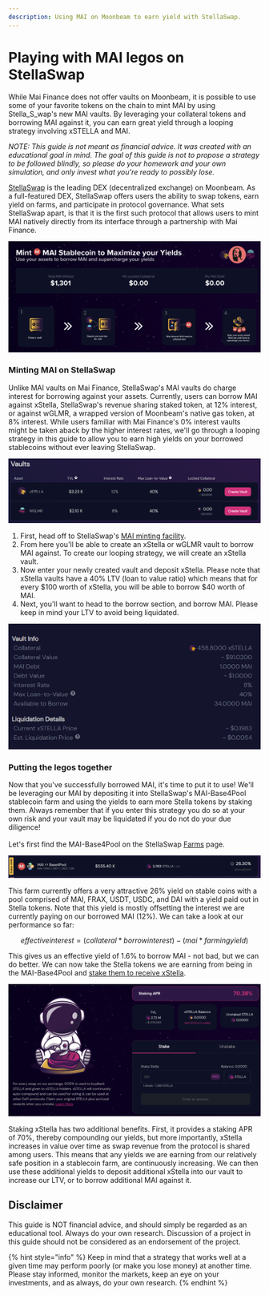 ```yaml
---
description: Using MAI on Moonbeam to earn yield with StellaSwap.
---
```


# Playing with MAI legos on StellaSwap

While Mai Finance does not offer vaults on Moonbeam, it is possible to use some of your favorite tokens on the chain to mint MAI by using Stella_S_wap's new MAI vaults. By leveraging your collateral tokens and borrowing MAI against it, you can earn great yield through a looping strategy involving xSTELLA and MAI.

_NOTE: This guide is not meant as financial advice. It was created with an educational goal in mind. The goal of this guide is not to propose a strategy to be followed blindly, so please do your homework and your own simulation, and only invest what you're ready to possibly lose._

[StellaSwap](https://stellaswap.com/) is the leading DEX (decentralized exchange) on Moonbeam. As a full-featured DEX, StellaSwap offers users the ability to swap tokens, earn yield on farms, and participate in protocol governance. What sets StellaSwap apart, is that it is the first such protocol that allows users to mint MAI natively directly from its interface through a partnership with Mai Finance.

![Mint MAI directly from StellaSwap](<../../.gitbook/assets/Screen Shot 2022-06-24 at 4.41.56 PM.png>)

### Minting MAI on StellaSwap

Unlike MAI vaults on Mai Finance, StellaSwap's MAI vaults do charge interest for borrowing against your assets. Currently, users can borrow MAI against xStella, StellaSwap's revenue sharing staked token, at 12% interest, or against wGLMR, a wrapped version of Moonbeam's native gas token, at 8% interest. While users familiar with Mai Finance's 0% interest vaults might be taken aback by the higher interest rates, we'll go through a looping strategy in this guide to allow you to earn high yields on your borrowed stablecoins without ever leaving StellaSwap.

![Vaults on StellSwap](<../../.gitbook/assets/Screen Shot 2022-06-24 at 5.01.01 PM.png>)

1. First, head off to StellaSwap's [MAI minting facility](https://app.stellaswap.com/mai).
2. From here you'll be able to create an xStella or wGLMR vault to borrow MAI against. To create our looping strategy, we will create an xStella vault.
3. Now enter your newly created vault and deposit xStella. Please note that xStella vaults have a  40% LTV (loan to value ratio) which means that for every $100 worth of xStella, you will be able to borrow $40 worth of MAI.&#x20;
4. Next, you'll want to head to the borrow section, and borrow MAI. Please keep in mind your LTV to avoid being liquidated.

![xStella vault](<../../.gitbook/assets/Screen Shot 2022-06-24 at 5.05.01 PM.png>)

### Putting the legos together

Now that you've successfully borrowed MAI, it's time to put it to use! We'll be leveraging our MAI by depositing it into StellaSwap's MAI-Base4Pool stablecoin farm and using the yields to earn more Stella tokens by staking them. Always remember that if you enter this strategy you do so at your own risk and your vault may be liquidated if you do not do your due diligence! \
\
Let's first find the MAI-Base4Pool on the StellaSwap [Farms](https://app.stellaswap.com/farm) page.

![MAI-Base4Pool](<../../.gitbook/assets/Screen Shot 2022-06-24 at 5.22.32 PM.png>)

This farm currently offers a very attractive 26% yield on stable coins with a pool comprised of MAI, FRAX, USDT, USDC, and DAI with a yield paid out in Stella tokens. Note that this yield is mostly offsetting the interest we are currently paying on our borrowed MAI (12%). We can take a look at our performance so far:

$$effective interest = (collateral * borrow interest)-(mai*farmingyield)$$

This gives us an effective yield of 1.6% to borrow MAI - not bad, but we can do better. We can now take the Stella tokens we are earning from being in the MAI-Base4Pool and [stake them to receive xStella](https://app.stellaswap.com/xstella).&#x20;

![Staking xStella](<../../.gitbook/assets/Screen Shot 2022-06-24 at 5.33.31 PM.png>)

Staking xStella has two additional benefits. First, it provides a staking APR of 70%, thereby compounding our yields, but more importantly, xStella increases in value over time as swap revenue from the protocol is shared among users. This means that any yields we are earning from our relatively safe position in a stablecoin farm, are continuously increasing. We can then use these additional yields to deposit additional xStella into our vault to increase our LTV, or to borrow additional MAI against it.

## Disclaimer

This guide is NOT financial advice, and should simply be regarded as an educational tool. Always do your own research. Discussion of a project in this guide should not be considered as an endorsement of the project.

{% hint style="info" %}
Keep in mind that a strategy that works well at a given time may perform poorly (or make you lose money) at another time. Please stay informed, monitor the markets, keep an eye on your investments, and as always, do your own research.
{% endhint %}
